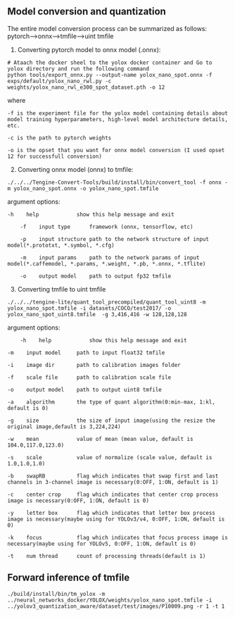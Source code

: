 
## Model conversion and quantization
The entire model conversion process can be summarized as follows: pytorch-->onnx-->tmfile-->uint tmfile
1) Converting pytorch model to onnx model (.onnx):
```
# Ataach the docker sheel to the yolox docker container and Go to yolox directory and run the following command
python tools/export_onnx.py --output-name yolox_nano_spot.onnx -f exps/default/yolox_nano_rwl.py -c weights/yolox_nano_rwl_e300_spot_dataset.pth -o 12
```
where

	-f is the experiment file for the yolox model containing details about model training hyperparameters, high-level model architecture details, etc.

	-c is the path to pytorch weights

	-o is the opset that you want for onnx model conversion (I used opset 12 for successfull conversion)

2) Converting onnx model (onnx) to tmfile:
```
./../../Tengine-Convert-Tools/build/install/bin/convert_tool -f onnx -m yolox_nano_spot.onnx -o yolox_nano_spot.tmfile
```
argument options:

	-h    help            show this help message and exit

        -f    input type      framework (onnx, tensorflow, etc)

        -p    input structure path to the network structure of input model(*.prototxt, *.symbol, *.cfg)

        -m    input params    path to the network params of input model(*.caffemodel, *.params, *.weight, *.pb, *.onnx, *.tflite)

        -o    output model    path to output fp32 tmfile 

3) Converting tmfile to uint tmfile
```
./../../tengine-lite/quant_tool_precompiled/quant_tool_uint8 -m yolox_nano_spot.tmfile -i datasets/COCO/test2017/ -o yolox_nano_spot_uint8.tmfile  -g 3,416,416 -w 128,128,128
```
argument options:

        -h    help            show this help message and exit

	-m    input model     path to input float32 tmfile

	-i    image dir       path to calibration images folder

	-f    scale file      path to calibration scale file

	-o    output model    path to output uint8 tmfile

	-a    algorithm       the type of quant algorithm(0:min-max, 1:kl, default is 0)

	-g    size            the size of input image(using the resize the original image,default is 3,224,224)

	-w    mean            value of mean (mean value, default is 104.0,117.0,123.0)

	-s    scale           value of normalize (scale value, default is 1.0,1.0,1.0)

	-b    swapRB          flag which indicates that swap first and last channels in 3-channel image is necessary(0:OFF, 1:ON, default is 1)

	-c    center crop     flag which indicates that center crop process image is necessary(0:OFF, 1:ON, default is 0)

	-y    letter box      flag which indicates that letter box process image is necessary(maybe using for YOLOv3/v4, 0:OFF, 1:ON, default is 0)

	-k    focus           flag which indicates that focus process image is necessary(maybe using for YOLOv5, 0:OFF, 1:ON, default is 0)

	-t    num thread      count of processing threads(default is 1)        

## Forward inference of tmfile
```
./build/install/bin/tm_yolox -m ../neural_networks_docker/YOLOX/weights/yolox_nano_spot.tmfile -i ../yolov3_quantization_aware/dataset/test/images/P10009.png -r 1 -t 1
```
